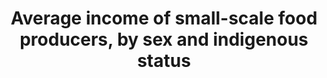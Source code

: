 ---
data_non_statistical: true
goal_meta_link: http://unstats.un.org/sdgs/files/metadata-compilation/Metadata-Goal-2.pdf
graph: null
graph_title: Average income of small-scale food producers, by sex and indigenous status
graph_type: null
has_metadata: false
indicator: 2.3.2
indicator_name: Average income of small-scale food producers, by sex and indigenous
  status
indicator_sort_order: 02-03-02
indicator_variable: null
layout: indicator
national_geographical_coverage: United States
permalink: /2-3-2/
published: true
reporting_status: notstarted
sdg_goal: 2
source_active_1: true
source_notes_1: null
source_title_1: null
target: By 2030, double the agricultural productivity and incomes of small-scale food
  producers, in particular women, indigenous peoples, family farmers, pastoralists
  and fishers, including through secure and equal access to land, other productive
  resources and inputs, knowledge, financial services, markets and opportunities for
  value addition and nonfarm employment.
target_id: '2.3'
title: Average income of small-scale food producers, by sex and indigenous status
un_custodial_agency: 'FAO (Partnering Agencies: World Bank)'
un_designated_tier: '3'
variable_description: null
variable_notes: null
---